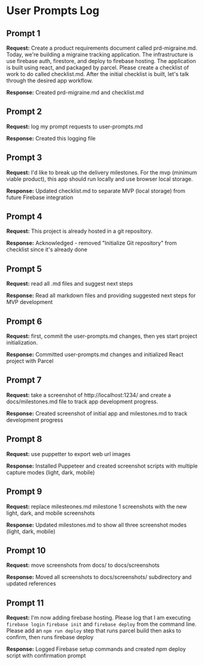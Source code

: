 # User Prompts Log

## Prompt 1
**Request:** Create a product requirements document called prd-migraine.md. Today, we're building a migraine tracking application. The infrastructure is use firebase auth, firestore, and deploy to firebase hosting. The application is built using react, and packaged by parcel. Please create a checklist of work to do called checklist.md. After the initial checklist is built, let's talk through the desired app workflow.

**Response:** Created prd-migraine.md and checklist.md

## Prompt 2
**Request:** log my prompt requests to user-prompts.md

**Response:** Created this logging file

## Prompt 3
**Request:** I'd like to break up the delivery milestones. For the mvp (minimum viable product), this app should run locally and use browser local storage.

**Response:** Updated checklist.md to separate MVP (local storage) from future Firebase integration

## Prompt 4
**Request:** This project is already hosted in a git repository.

**Response:** Acknowledged - removed "Initialize Git repository" from checklist since it's already done

## Prompt 5
**Request:** read all .md files and suggest next steps

**Response:** Read all markdown files and providing suggested next steps for MVP development

## Prompt 6
**Request:** first, commit the user-prompts.md changes, then yes start project initialization.

**Response:** Committed user-prompts.md changes and initialized React project with Parcel

## Prompt 7
**Request:** take a screenshot of http://localhost:1234/ and create a docs/milestones.md file to track app development progress.

**Response:** Created screenshot of initial app and milestones.md to track development progress

## Prompt 8
**Request:** use puppetter to export web url images

**Response:** Installed Puppeteer and created screenshot scripts with multiple capture modes (light, dark, mobile)

## Prompt 9
**Request:** replace milesteones.md milestone 1 screenshots with the new light, dark, and mobile screenshots

**Response:** Updated milestones.md to show all three screenshot modes (light, dark, mobile)

## Prompt 10
**Request:** move screenshots from docs/ to docs/screenshots

**Response:** Moved all screenshots to docs/screenshots/ subdirectory and updated references

## Prompt 11
**Request:** I'm now adding firebase hosting. Please log that I am executing `firebase login` `firebase init` and `firebase deploy` from the command line. Please add an `npm run deploy` step that runs parcel build then asks to confirm, then runs firebase deploy

**Response:** Logged Firebase setup commands and created npm deploy script with confirmation prompt